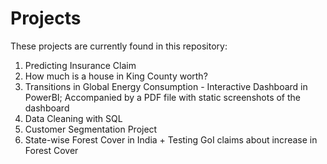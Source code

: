 # Projects

These projects are currently found in this repository:

1. Predicting Insurance Claim
2. How much is a house in King County worth?
3. Transitions in Global Energy Consumption - Interactive Dashboard in PowerBI; Accompanied by a PDF file with static screenshots of the dashboard
4. Data Cleaning with SQL
5. Customer Segmentation Project 
6. State-wise Forest Cover in India + Testing GoI claims about increase in Forest Cover
